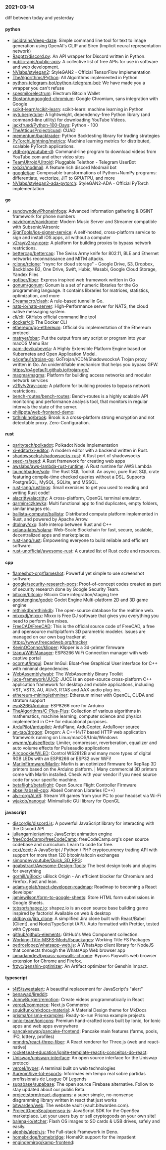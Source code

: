 ### 2021-03-14
diff between today and yesterday

#### python
* [lucidrains/deep-daze](https://github.com/lucidrains/deep-daze): Simple command line tool for text to image generation using OpenAI's CLIP and Siren (Implicit neural representation network)
* [Rapptz/discord.py](https://github.com/Rapptz/discord.py): An API wrapper for Discord written in Python.
* [public-apis/public-apis](https://github.com/public-apis/public-apis): A collective list of free APIs for use in software and web development.
* [NVlabs/stylegan2](https://github.com/NVlabs/stylegan2): StyleGAN2 - Official TensorFlow Implementation
* [TheAlgorithms/Python](https://github.com/TheAlgorithms/Python): All Algorithms implemented in Python
* [python-telegram-bot/python-telegram-bot](https://github.com/python-telegram-bot/python-telegram-bot): We have made you a wrapper you can't refuse
* [spesmilo/electrum](https://github.com/spesmilo/electrum): Electrum Bitcoin Wallet
* [Eloston/ungoogled-chromium](https://github.com/Eloston/ungoogled-chromium): Google Chromium, sans integration with Google
* [scikit-learn/scikit-learn](https://github.com/scikit-learn/scikit-learn): scikit-learn: machine learning in Python
* [pytube/pytube](https://github.com/pytube/pytube): A lightweight, dependency-free Python library (and command-line utility) for downloading YouTube Videos.
* [jackfrued/Python-100-Days](https://github.com/jackfrued/Python-100-Days): Python - 100
* [TheAtticusProject/cuad](https://github.com/TheAtticusProject/cuad): CUAD
* [mementum/backtrader](https://github.com/mementum/backtrader): Python Backtesting library for trading strategies
* [PyTorchLightning/metrics](https://github.com/PyTorchLightning/metrics): Machine learning metrics for distributed, scalable PyTorch applications.
* [ytdl-org/youtube-dl](https://github.com/ytdl-org/youtube-dl): Command-line program to download videos from YouTube.com and other video sites
* [TeamUltroid/Ultroid](https://github.com/TeamUltroid/Ultroid): Pluggable Telethon - Telegram UserBot
* [kyb3r/modmail](https://github.com/kyb3r/modmail): A feature rich discord Modmail bot
* [google/jax](https://github.com/google/jax): Composable transformations of Python+NumPy programs: differentiate, vectorize, JIT to GPU/TPU, and more
* [NVlabs/stylegan2-ada-pytorch](https://github.com/NVlabs/stylegan2-ada-pytorch): StyleGAN2-ADA - Official PyTorch implementation

#### go
* [sundowndev/PhoneInfoga](https://github.com/sundowndev/PhoneInfoga): Advanced information gathering & OSINT framework for phone numbers
* [navidrome/navidrome](https://github.com/navidrome/navidrome):  Modern Music Server and Streamer compatible with Subsonic/Airsonic
* [SignTools/ios-signer-service](https://github.com/SignTools/ios-signer-service):  A self-hosted, cross-platform service to sign and install iOS apps, all without a computer
* [v2ray/v2ray-core](https://github.com/v2ray/v2ray-core): A platform for building proxies to bypass network restrictions.
* [bettercap/bettercap](https://github.com/bettercap/bettercap): The Swiss Army knife for 802.11, BLE and Ethernet networks reconnaissance and MITM attacks.
* [rclone/rclone](https://github.com/rclone/rclone): "rsync for cloud storage" - Google Drive, S3, Dropbox, Backblaze B2, One Drive, Swift, Hubic, Wasabi, Google Cloud Storage, Yandex Files
* [gofiber/fiber](https://github.com/gofiber/fiber):  Express inspired web framework written in Go
* [gonum/gonum](https://github.com/gonum/gonum): Gonum is a set of numeric libraries for the Go programming language. It contains libraries for matrices, statistics, optimization, and more
* [Dreamacro/clash](https://github.com/Dreamacro/clash): A rule-based tunnel in Go.
* [nats-io/nats-server](https://github.com/nats-io/nats-server): High-Performance server for NATS, the cloud native messaging system.
* [cli/cli](https://github.com/cli/cli): GitHubs official command line tool
* [docker/cli](https://github.com/docker/cli): The Docker CLI
* [ethereum/go-ethereum](https://github.com/ethereum/go-ethereum): Official Go implementation of the Ethereum protocol
* [matryer/xbar](https://github.com/matryer/xbar): Put the output from any script or program into your macOS Menu Bar
* [oam-dev/kubevela](https://github.com/oam-dev/kubevela): A Highly Extensible Platform Engine based on Kubernetes and Open Application Model.
* [p4gefau1t/trojan-go](https://github.com/p4gefau1t/trojan-go): GoTrojan//CDN/ShadowsocksA Trojan proxy written in Go. An unidentifiable mechanism that helps you bypass GFW. https://p4gefau1t.github.io/trojan-go/
* [magma/magma](https://github.com/magma/magma): Platform for building access networks and modular network services
* [v2fly/v2ray-core](https://github.com/v2fly/v2ray-core): A platform for building proxies to bypass network restrictions.
* [bench-routes/bench-routes](https://github.com/bench-routes/bench-routes): Bench-routes is a highly scalable API monitoring and performance analysis tool, that monitors in regular intervals the state of the server.
* [philippta/web-frontend-demo](https://github.com/philippta/web-frontend-demo): 
* [txthinking/brook](https://github.com/txthinking/brook): Brook is a cross-platform strong encryption and not detectable proxy. Zero-Configuration.

#### rust
* [paritytech/polkadot](https://github.com/paritytech/polkadot): Polkadot Node Implementation
* [xi-editor/xi-editor](https://github.com/xi-editor/xi-editor): A modern editor with a backend written in Rust.
* [shadowsocks/shadowsocks-rust](https://github.com/shadowsocks/shadowsocks-rust): A Rust port of shadowsocks
* [seed-rs/seed](https://github.com/seed-rs/seed): A Rust framework for creating web apps
* [awslabs/aws-lambda-rust-runtime](https://github.com/awslabs/aws-lambda-rust-runtime): A Rust runtime for AWS Lambda
* [launchbadge/sqlx](https://github.com/launchbadge/sqlx):  The Rust SQL Toolkit. An async, pure Rust SQL crate featuring compile-time checked queries without a DSL. Supports PostgreSQL, MySQL, SQLite, and MSSQL.
* [rust-lang/rustlings](https://github.com/rust-lang/rustlings):  Small exercises to get you used to reading and writing Rust code!
* [alacritty/alacritty](https://github.com/alacritty/alacritty): A cross-platform, OpenGL terminal emulator.
* [qarmin/czkawka](https://github.com/qarmin/czkawka): Multi functional app to find duplicates, empty folders, similar images etc.
* [ballista-compute/ballista](https://github.com/ballista-compute/ballista): Distributed compute platform implemented in Rust, and powered by Apache Arrow.
* [dtolnay/cxx](https://github.com/dtolnay/cxx): Safe interop between Rust and C++
* [solana-labs/solana](https://github.com/solana-labs/solana): Web-Scale Blockchain for fast, secure, scalable, decentralized apps and marketplaces.
* [rust-lang/rust](https://github.com/rust-lang/rust): Empowering everyone to build reliable and efficient software.
* [rust-unofficial/awesome-rust](https://github.com/rust-unofficial/awesome-rust): A curated list of Rust code and resources.

#### cpp
* [flameshot-org/flameshot](https://github.com/flameshot-org/flameshot): Powerful yet simple to use screenshot software  
* [google/security-research-pocs](https://github.com/google/security-research-pocs): Proof-of-concept codes created as part of security research done by Google Security Team.
* [bitcoin/bitcoin](https://github.com/bitcoin/bitcoin): Bitcoin Core integration/staging tree
* [godotengine/godot](https://github.com/godotengine/godot): Godot Engine  Multi-platform 2D and 3D game engine
* [rethinkdb/rethinkdb](https://github.com/rethinkdb/rethinkdb): The open-source database for the realtime web.
* [mixxxdj/mixxx](https://github.com/mixxxdj/mixxx): Mixxx is Free DJ software that gives you everything you need to perform live mixes.
* [FreeCAD/FreeCAD](https://github.com/FreeCAD/FreeCAD): This is the official source code of FreeCAD, a free and opensource multiplatform 3D parametric modeler. Issues are managed on our own bug tracker at https://www.freecadweb.org/tracker
* [KevinOConnor/klipper](https://github.com/KevinOConnor/klipper): Klipper is a 3d-printer firmware
* [tzapu/WiFiManager](https://github.com/tzapu/WiFiManager): ESP8266 WiFi Connection manager with web captive portal
* [ocornut/imgui](https://github.com/ocornut/imgui): Dear ImGui: Bloat-free Graphical User interface for C++ with minimal dependencies
* [WebAssembly/wabt](https://github.com/WebAssembly/wabt): The WebAssembly Binary Toolkit
* [juce-framework/JUCE](https://github.com/juce-framework/JUCE): JUCE is an open-source cross-platform C++ application framework for desktop and mobile applications, including VST, VST3, AU, AUv3, RTAS and AAX audio plug-ins.
* [ethereum-mining/ethminer](https://github.com/ethereum-mining/ethminer): Ethereum miner with OpenCL, CUDA and stratum support
* [esp8266/Arduino](https://github.com/esp8266/Arduino): ESP8266 core for Arduino
* [TheAlgorithms/C-Plus-Plus](https://github.com/TheAlgorithms/C-Plus-Plus): Collection of various algorithms in mathematics, machine learning, computer science and physics implemented in C++ for educational purposes.
* [ArduPilot/ardupilot](https://github.com/ArduPilot/ardupilot): ArduPlane, ArduCopter, ArduRover source
* [an-tao/drogon](https://github.com/an-tao/drogon): Drogon: A C++14/17 based HTTP web application framework running on Linux/macOS/Unix/Windows
* [wwmm/pulseeffects](https://github.com/wwmm/pulseeffects): Limiter, compressor, reverberation, equalizer and auto volume effects for Pulseaudio applications
* [Aircoookie/WLED](https://github.com/Aircoookie/WLED): Control WS2812B and many more types of digital RGB LEDs with an ESP8266 or ESP32 over WiFi!
* [MarlinFirmware/Marlin](https://github.com/MarlinFirmware/Marlin): Marlin is an optimized firmware for RepRap 3D printers based on the Arduino platform. | Many commercial 3D printers come with Marlin installed. Check with your vendor if you need source code for your specific machine.
* [betaflight/betaflight](https://github.com/betaflight/betaflight): Open Source Flight Controller Firmware
* [abseil/abseil-cpp](https://github.com/abseil/abseil-cpp): Abseil Common Libraries (C++)
* [alvr-org/ALVR](https://github.com/alvr-org/ALVR): Stream VR games from your PC to your headset via Wi-Fi
* [wjakob/nanogui](https://github.com/wjakob/nanogui): Minimalistic GUI library for OpenGL

#### javascript
* [discordjs/discord.js](https://github.com/discordjs/discord.js): A powerful JavaScript library for interacting with the Discord API
* [juliangarnier/anime](https://github.com/juliangarnier/anime): JavaScript animation engine
* [freeCodeCamp/freeCodeCamp](https://github.com/freeCodeCamp/freeCodeCamp): freeCodeCamp.org's open source codebase and curriculum. Learn to code for free.
* [ccxt/ccxt](https://github.com/ccxt/ccxt): A JavaScript / Python / PHP cryptocurrency trading API with support for more than 120 bitcoin/altcoin exchanges
* [simondevyoutube/Quick_3D_RPG](https://github.com/simondevyoutube/Quick_3D_RPG): 
* [goabstract/Awesome-Design-Tools](https://github.com/goabstract/Awesome-Design-Tools): The best design tools and plugins for everything 
* [gorhill/uBlock](https://github.com/gorhill/uBlock): uBlock Origin - An efficient blocker for Chromium and Firefox. Fast and lean.
* [adam-golab/react-developer-roadmap](https://github.com/adam-golab/react-developer-roadmap): Roadmap to becoming a React developer
* [jamiewilson/form-to-google-sheets](https://github.com/jamiewilson/form-to-google-sheets): Store HTML form submissions in Google Sheets.
* [tobspr/shapez.io](https://github.com/tobspr/shapez.io): shapez.io is an open source base building game inspired by factorio! Available on web & desktop
* [oldboyxx/jira_clone](https://github.com/oldboyxx/jira_clone): A simplified Jira clone built with React/Babel (Client), and Node/TypeScript (API). Auto formatted with Prettier, tested with Cypress.
* [github/github-elements](https://github.com/github/github-elements): GitHub's Web Component collection.
* [Working-Title-MSFS-Mods/fspackages](https://github.com/Working-Title-MSFS-Mods/fspackages): Working Title FS Packages
* [pedroslopez/whatsapp-web.js](https://github.com/pedroslopez/whatsapp-web.js): A WhatsApp client library for NodeJS that connects through the WhatsApp Web browser app
* [iamadamdev/bypass-paywalls-chrome](https://github.com/iamadamdev/bypass-paywalls-chrome): Bypass Paywalls web browser extension for Chrome and Firefox.
* [frzyc/genshin-optimizer](https://github.com/frzyc/genshin-optimizer): An Artifact optimizer for Genshin Impact.

#### typescript
* [t4t5/sweetalert](https://github.com/t4t5/sweetalert): A beautiful replacement for JavaScript's "alert"
* [benawad/lireddit](https://github.com/benawad/lireddit): 
* [JonnyBurger/remotion](https://github.com/JonnyBurger/remotion):  Create videos programmatically in React
* [vercel/commerce](https://github.com/vercel/commerce): Next.js Commerce
* [squidfunk/mkdocs-material](https://github.com/squidfunk/mkdocs-material): A Material Design theme for MkDocs
* [prisma/prisma-examples](https://github.com/prisma/prisma-examples):  Ready-to-run Prisma example projects
* [ionic-team/ionicons](https://github.com/ionic-team/ionicons): Premium hand-crafted icons built by Ionic, for Ionic apps and web apps everywhere 
* [pancakeswap/pancake-frontend](https://github.com/pancakeswap/pancake-frontend):  Pancake main features (farms, pools, IFO, lottery, profiles)
* [pmndrs/react-three-fiber](https://github.com/pmndrs/react-three-fiber):  A React renderer for Three.js (web and react-native)
* [rocketseat-education/ignite-template-reactjs-conceitos-do-react](https://github.com/rocketseat-education/ignite-template-reactjs-conceitos-do-react): 
* [Uniswap/uniswap-interface](https://github.com/Uniswap/uniswap-interface):  An open source interface for the Uniswap protocol
* [vercel/hyper](https://github.com/vercel/hyper): A terminal built on web technologies
* [Aureom/live-lol-esports](https://github.com/Aureom/live-lol-esports):  Informaes em tempo real sobre partidas profissionais de League Of Legends
* [supabase/supabase](https://github.com/supabase/supabase): The open source Firebase alternative. Follow to stay updated about our public Beta.
* [projectstorm/react-diagrams](https://github.com/projectstorm/react-diagrams): a super simple, no-nonsense diagramming library written in react that just works
* [bitwarden/web](https://github.com/bitwarden/web): The website vault (vault.bitwarden.com).
* [ProjectOpenSea/opensea-js](https://github.com/ProjectOpenSea/opensea-js): JavaScript SDK for the OpenSea marketplace. Let your users buy or sell cryptogoods on your own site!
* [balena-io/etcher](https://github.com/balena-io/etcher): Flash OS images to SD cards & USB drives, safely and easily.
* [alephjs/aleph.js](https://github.com/alephjs/aleph.js): The Full-stack Framework in Deno.
* [homebridge/homebridge](https://github.com/homebridge/homebridge): HomeKit support for the impatient
* [engindemirog/kamp-frontend](https://github.com/engindemirog/kamp-frontend): 
